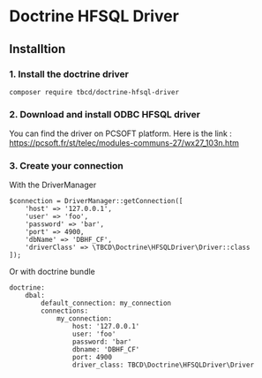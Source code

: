 # Doctrine HFSQL Driver

## Installtion

### 1.  Install the doctrine driver

```
composer require tbcd/doctrine-hfsql-driver
```

### 2. Download and install ODBC HFSQL driver

You can find the driver on PCSOFT platform. Here is the link : https://pcsoft.fr/st/telec/modules-communs-27/wx27_103n.htm

### 3. Create your connection

With the DriverManager 
```
$connection = DriverManager::getConnection([
    'host' => '127.0.0.1',
    'user' => 'foo',
    'password' => 'bar',
    'port' => 4900,
    'dbName' => 'DBHF_CF',
    'driverClass' => \TBCD\Doctrine\HFSQLDriver\Driver::class
]);
```
Or with doctrine bundle
```
doctrine:
    dbal:
        default_connection: my_connection
        connections:
            my_connection:
                host: '127.0.0.1'
                user: 'foo'
                password: 'bar'
                dbname: 'DBHF_CF'
                port: 4900
                driver_class: TBCD\Doctrine\HFSQLDriver\Driver
```